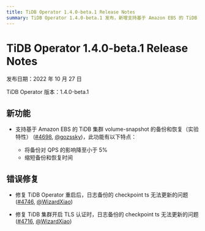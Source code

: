 ```yaml
---
title: TiDB Operator 1.4.0-beta.1 Release Notes
summary: TiDB Operator 1.4.0-beta.1 发布，新增支持基于 Amazon EBS 的 TiDB 集群 volume-snapshot 备份和恢复（实验特性），修复了日志备份的 checkpoint ts 无法更新的问题。
---
```


# TiDB Operator 1.4.0-beta.1 Release Notes

发布日期：2022 年 10 月 27 日

TiDB Operator 版本：1.4.0-beta.1

## 新功能

- 支持基于 Amazon EBS 的 TiDB 集群 volume-snapshot 的备份和恢复（实验特性） ([#4698](https://github.com/pingcap/tidb-operator/pull/4698), [@gozssky](https://github.com/gozssky))，此功能有以下特点：

    - 将备份对 QPS 的影响降至小于 5%
    - 缩短备份和恢复时间

## 错误修复

- 修复 TiDB Operator 重启后，日志备份的 checkpoint ts 无法更新的问题 ([#4746](https://github.com/pingcap/tidb-operator/pull/4746), [@WizardXiao](https://github.com/WizardXiao))

- 修复 TiDB 集群开启 TLS 认证时，日志备份的 checkpoint ts 无法更新的问题 ([#4716](https://github.com/pingcap/tidb-operator/pull/4716), [@WizardXiao](https://github.com/WizardXiao))
